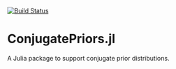 [![Build Status](https://travis-ci.org/JuliaStats/ConjugatePriors.jl.png)](https://travis-ci.org/JuliaStats/ConjugatePriors.jl)

ConjugatePriors.jl
=======

A Julia package to support conjugate prior distributions.
